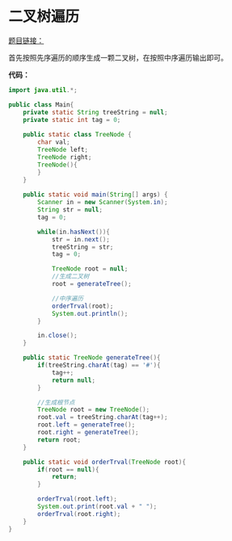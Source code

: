 # 二叉树遍历

[题目链接：](https://www.nowcoder.com/practice/4b91205483694f449f94c179883c1fef?tpId=60&tqId=29483&tPage=1&ru=%2Fkaoyan%2Fretest%2F1001&qru=%2Fta%2Ftsing-kaoyan%2Fquestion-ranking)

首先按照先序遍历的顺序生成一颗二叉树，在按照中序遍历输出即可。

**代码：**

~~~java
import java.util.*;

public class Main{
    private static String treeString = null; 
    private static int tag = 0;
    
    public static class TreeNode {
        char val;
        TreeNode left;
        TreeNode right;
        TreeNode(){
        }
    }
    
    public static void main(String[] args) {
        Scanner in = new Scanner(System.in);
        String str = null;
        tag = 0;

        while(in.hasNext()){
            str = in.next();
            treeString = str;
            tag = 0;

            TreeNode root = null;
            //生成二叉树
            root = generateTree();

            //中序遍历
            orderTrval(root);
            System.out.println();
        }

        in.close();
    }

    public static TreeNode generateTree(){
        if(treeString.charAt(tag) == '#'){
            tag++;
            return null;
        }

        //生成根节点
        TreeNode root = new TreeNode();
        root.val = treeString.charAt(tag++);
        root.left = generateTree();
        root.right = generateTree();
        return root;
    }

    public static void orderTrval(TreeNode root){
        if(root == null){
            return;
        }

        orderTrval(root.left);
        System.out.print(root.val + " ");
        orderTrval(root.right);
    }
}
~~~

